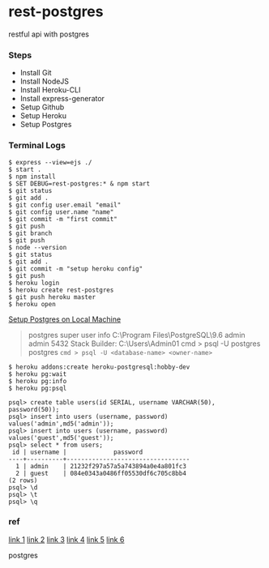 # rest-postgres
restful api with postgres

### Steps

* Install Git
* Install NodeJS
* Install Heroku-CLI
* Install express-generator
* Setup Github
* Setup Heroku
* Setup Postgres


### Terminal Logs

```console
$ express --view=ejs ./
$ start .
$ npm install
$ SET DEBUG=rest-postgres:* & npm start
$ git status
$ git add .
$ git config user.email "email"
$ git config user.name "name"
$ git commit -m "first commit"
$ git push
$ git branch
$ git push
$ node --version
$ git status
$ git add .
$ git commit -m "setup heroku config"
$ git push
$ heroku login
$ heroku create rest-postgres
$ git push heroku master
$ heroku open
```

[Setup Postgres on Local Machine](https://devcenter.heroku.com/articles/heroku-postgresql#local-setup)

> postgres super user info
C:\Program Files\PostgreSQL\9.6
admin
admin
5432
Stack Builder: C:\Users\Admin01
cmd > psql -U postgres postgres
```cmd > psql -U <database-name> <owner-name>```

```console
$ heroku addons:create heroku-postgresql:hobby-dev
$ heroku pg:wait
$ heroku pg:info
$ heroku pg:psql

psql> create table users(id SERIAL, username VARCHAR(50), password(50));
psql> insert into users (username, password) values('admin',md5('admin'));
psql> insert into users (username, password) values('guest',md5('guest'));
psql> select * from users;
 id | username |             password
----+----------+----------------------------------
  1 | admin    | 21232f297a57a5a743894a0e4a801fc3
  2 | guest    | 084e0343a0486ff05530df6c705c8bb4
(2 rows)
psql> \d
psql> \t
psql> \q

```

### ref

[link 1](http://www.postgresqltutorial.com/install-postgresql/)
[link 2](http://www.postgresqltutorial.com/connect-to-postgresql-database/)
[link 3](https://stackoverflow.com/questions/3582552/postgres-connection-url)
[link 4](http://suite.opengeo.org/docs/latest/dataadmin/pgGettingStarted/pgadmin.html)
[link 5](http://blog.bigbinary.com/2016/01/23/configure-postgresql-to-allow-remote-connection.html)
[link 6](https://www.youtube.com/watch?v=e1MwsT5FJRQ)

postgres
